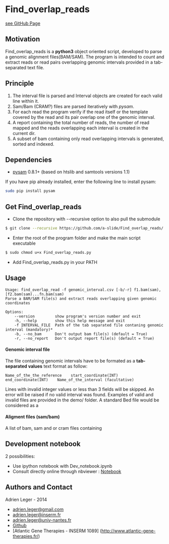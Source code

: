 # Find_overlap_reads

[see GitHub Page](http://a-slide.github.io/Find_overlap_reads) 

## Motivation
Find_overlap_reads is a **python3** object oriented script, developed to parse a genomic alignment files(BAM/SAM). The program is intended to count and extract reads or read pairs overlapping genomic intervals provided in a tab-separated text file.

## Principle

1. The interval file is parsed and Interval objects are created for each valid line within it.
2. Sam/Bam (CRAM?) files are parsed iteratively with *pysam*.
3. For each read the program verify if the read itself or the template covered by the read and its pair overlap one of the genomic interval.
4. A report containing the total number of reads, the number of read mapped and the reads overlapping each interval is created in the current dir.
5. A subset of bam containing only read overlapping intervals is generated, sorted and indexed.  

## Dependencies

* [pysam](https://github.com/pysam-developers/pysam) 0.8.1+ (based on htslib and samtools versions 1.1)

If you have pip already installed, enter the following line to install pysam:
```bash
sudo pip install pysam
```

## Get Find_overlap_reads

* Clone the repository with --recursive option to also pull the submodule
``` bash
$ git clone --recursive https://github.com/a-slide/Find_overlap_reads/ my_folder/
```

* Enter the root of the program folder and make the main script executable
``` bash
$ sudo chmod u+x Find_overlap_reads.py
```

* Add Find_overlap_reads.py in your PATH

## Usage

    Usage: find_overlap_read -f genomic_interval.csv [-b/-r] f1.bam(sam),[f2.bam(sam)...fn.bam(sam)
    Parse a BAM/SAM file(s) and extract reads overlapping given genomic coordinates

    Options:
        --version         show program's version number and exit
        -h, --help        show this help message and exit
        -f INTERVAL_FILE  Path of the tab separated file contaning genomic interval (mandatory)*
        -b, --no_bam      Don't output bam file(s) (default = True)
        -r, --no_report   Don't output report file(s) (default = True)

#### Genomic interval file

The file containing genomic intervals have to be formated as a **tab-separated values** text format as follow:

```Name_of_the_the_reference    start_coordinate(INT)    end_coordinate(INT)    Name_of_the_interval (facultative)```

Lines with invalid integer values or less than 3 fields will be skipped. An error will be raised if no valid interval was found.
Examples of valid and invalid files are provided in the demo/ folder. A standard Bed file would be considered as a 

#### Aligment files (sam/bam)

A list of bam, sam and or cram files containing

## Development notebook

2 possibilities:
* Use ipython notebook with Dev_notebook.ipynb
* Consult directly online through nbviewer : [Notebook](http://nbviewer.ipython.org/github/a-slide/Find_overlap_reads/blob/master/Dev_notebook.ipynb)

## Authors and Contact

Adrien Leger - 2014
* <adrien.leger@gmail.com>
* <adrien.leger@inserm.fr>
* <adrien.leger@univ-nantes.fr>
* [Github](https://github.com/a-slide)
* [Atlantic Gene Therapies - INSERM 1089] (http://www.atlantic-gene-therapies.fr/)
